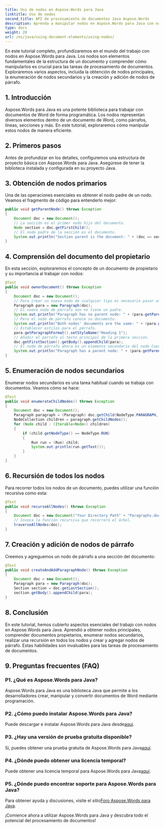 ```yaml
---
title: Uso de nodos en Aspose.Words para Java
linktitle: Uso de nodos
second_title: API de procesamiento de documentos Java Aspose.Words
description: Aprenda a manipular nodos en Aspose.Words para Java con este tutorial paso a paso. Desbloquee el poder del procesamiento de documentos.
type: docs
weight: 20
url: /es/java/using-document-elements/using-nodes/
---
```

En este tutorial completo, profundizaremos en el mundo del trabajo con nodos en Aspose.Words para Java. Los nodos son elementos fundamentales de la estructura de un documento y comprender cómo manipularlos es crucial para las tareas de procesamiento de documentos. Exploraremos varios aspectos, incluida la obtención de nodos principales, la enumeración de nodos secundarios y la creación y adición de nodos de párrafo.

## 1. Introducción
Aspose.Words para Java es una potente biblioteca para trabajar con documentos de Word de forma programática. Los nodos representan diversos elementos dentro de un documento de Word, como párrafos, líneas, secciones y más. En este tutorial, exploraremos cómo manipular estos nodos de manera eficiente.

## 2. Primeros pasos
Antes de profundizar en los detalles, configuremos una estructura de proyecto básica con Aspose.Words para Java. Asegúrese de tener la biblioteca instalada y configurada en su proyecto Java.

## 3. Obtención de nodos primarios
Una de las operaciones esenciales es obtener el nodo padre de un nodo. Veamos el fragmento de código para entenderlo mejor:

```java
public void getParentNode() throws Exception
{
    Document doc = new Document();
    // La sección es el primer nodo hijo del documento.
    Node section = doc.getFirstChild();
    // El nodo padre de la sección es el documento.
    System.out.println("Section parent is the document: " + (doc == section.getParentNode()));
}
```

## 4. Comprensión del documento del propietario
En esta sección, exploraremos el concepto de un documento de propietario y su importancia al trabajar con nodos:

```java
@Test
public void ownerDocument() throws Exception
{
    Document doc = new Document();
    // Para crear un nuevo nodo de cualquier tipo es necesario pasar un documento al constructor.
    Paragraph para = new Paragraph(doc);
    // El nuevo nodo de párrafo aún no tiene un padre.
    System.out.println("Paragraph has no parent node: " + (para.getParentNode() == null));
    // Pero el nodo de párrafo conoce su documento.
    System.out.println("Both nodes' documents are the same: " + (para.getDocument() == doc));
    // Establecer estilos para el párrafo.
    para.getParagraphFormat().setStyleName("Heading 1");
    // Añadir el párrafo al texto principal de la primera sección.
    doc.getFirstSection().getBody().appendChild(para);
    // El nodo de párrafo ahora es un elemento secundario del nodo Cuerpo.
    System.out.println("Paragraph has a parent node: " + (para.getParentNode() != null));
}
```

## 5. Enumeración de nodos secundarios
Enumerar nodos secundarios es una tarea habitual cuando se trabaja con documentos. Veamos cómo se hace:

```java
@Test
public void enumerateChildNodes() throws Exception
{
    Document doc = new Document();
    Paragraph paragraph = (Paragraph) doc.getChild(NodeType.PARAGRAPH, 0, true);
    NodeCollection children = paragraph.getChildNodes();
    for (Node child : (Iterable<Node>) children)
    {
        if (child.getNodeType() == NodeType.RUN)
        {
            Run run = (Run) child;
            System.out.println(run.getText());
        }
    }
}
```

## 6. Recursión de todos los nodos
Para recorrer todos los nodos de un documento, puedes utilizar una función recursiva como esta:

```java
@Test
public void recurseAllNodes() throws Exception
{
    Document doc = new Document("Your Directory Path" + "Paragraphs.docx");
    // Invoca la función recursiva que recorrerá el árbol.
    traverseAllNodes(doc);
}
```

## 7. Creación y adición de nodos de párrafo
Creemos y agreguemos un nodo de párrafo a una sección del documento:

```java
@Test
public void createAndAddParagraphNode() throws Exception
{
    Document doc = new Document();
    Paragraph para = new Paragraph(doc);
    Section section = doc.getLastSection();
    section.getBody().appendChild(para);
}
```

## 8. Conclusión
En este tutorial, hemos cubierto aspectos esenciales del trabajo con nodos en Aspose.Words para Java. Aprendió a obtener nodos principales, comprender documentos propietarios, enumerar nodos secundarios, realizar una recursión en todos los nodos y crear y agregar nodos de párrafo. Estas habilidades son invaluables para las tareas de procesamiento de documentos.

## 9. Preguntas frecuentes (FAQ)

### P1. ¿Qué es Aspose.Words para Java?
Aspose.Words para Java es una biblioteca Java que permite a los desarrolladores crear, manipular y convertir documentos de Word mediante programación.

### P2. ¿Cómo puedo instalar Aspose.Words para Java?
 Puede descargar e instalar Aspose.Words para Java desde[aquí](https://releases.aspose.com/words/java/).

### P3. ¿Hay una versión de prueba gratuita disponible?
 Sí, puedes obtener una prueba gratuita de Aspose.Words para Java[aquí](https://releases.aspose.com/).

### P4. ¿Dónde puedo obtener una licencia temporal?
 Puede obtener una licencia temporal para Aspose.Words para Java[aquí](https://purchase.aspose.com/temporary-license/).

### P5. ¿Dónde puedo encontrar soporte para Aspose.Words para Java?
 Para obtener ayuda y discusiones, visite el sitio[Foro Aspose.Words para Java](https://forum.aspose.com/).

¡Comience ahora a utilizar Aspose.Words para Java y descubra todo el potencial del procesamiento de documentos!

